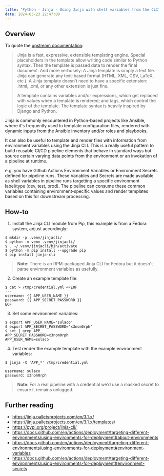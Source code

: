 ```yaml
---
title: "Python - Jinja - Using Jinja with shell variables from the CLI"
date: 2024-03-23 22:47:00
---
```


## Overview
To quote the [upstream documentation](https://jinja.palletsprojects.com/en/3.1.x/):
> Jinja is a fast, expressive, extensible templating engine. Special placeholders in the template allow writing code similar to Python syntax. Then the template is passed data to render the final document.
And more verbosely:
> A Jinja template is simply a text file. Jinja can generate any text-based format (HTML, XML, CSV, LaTeX, etc.). A Jinja template doesn’t need to have a specific extension: .html, .xml, or any other extension is just fine.
>
>A template contains variables and/or expressions, which get replaced with values when a template is rendered; and tags, which control the logic of the template. The template syntax is heavily inspired by Django and Python.

Jinja is commonly encountered in Python-based projects like Ansible, where it's frequently used to template configuration files, rendered with dynamic inputs from the Ansible inventory and/or roles and playbooks.

It can also be useful to template and render files with information from environment variables using the Jinja CLI. This is a really useful pattern to build reusable CI/CD pipeline elements that behave in standard ways but source certain varying data points from the environment or an invokation of a pipeline at runtime.

e.g. you have Github Actions Environment Variables or Environment Secrets defined for pipeline runs. These Variables and Secrets are made available as shell variables in pipeline runs targetting a specific environment label/type (dev, test, prod). The pipeline can consume these common variables containing environment-specific values and render templates based on this for downstream processing.

## How-to
1. Install the Jinja CLI module from Pip, this example is from a Fedora system, adjust accordingly:
```
$ mkdir -p .venv/jinjacli/
$ python -m venv .venv/jinjacli/
$ . ~/.venv/jinjacli/bin/activate
$ python -m pip install --upgrade pip
$ pip install jinja-cli
```
> **Note**: There is an RPM-packaged Jinja CLI for Fedora but it doesn't parse environment variables as usefully.

2. Create an example template file:
```
$ cat > /tmp/credential.yml <<EOF
---
username: {{ APP_USER_NAME }}
password: {{ APP_SECRET_PASSWORD }}
EOF
```

3. Set some environment variables:
```
$ export APP_USER_NAME='sulaco'
$ export APP_SECRET_PASSWORD='x3nom0rph'
$ set | grep APP_
APP_SECRET_PASSWORD=x3nom0rph
APP_USER_NAME=sulaco
```

4. Test render the example template with the example environment variables:
```
$ jinja -X 'APP_*' /tmp/credential.yml 
---
username: sulaco
password: x3nom0rph
```
> **Note**: For a real pipeline with a credential we'd use a masked secret to ensure it remains unlogged.

## Further reading
- https://jinja.palletsprojects.com/en/3.1.x/
- https://jinja.palletsprojects.com/en/3.1.x/templates/
- https://pypi.org/project/jinja-cli/
- https://docs.github.com/en/actions/deployment/targeting-different-environments/using-environments-for-deployment#about-environments
- https://docs.github.com/en/actions/deployment/targeting-different-environments/using-environments-for-deployment#environment-variables
- https://docs.github.com/en/actions/deployment/targeting-different-environments/using-environments-for-deployment#environment-secrets